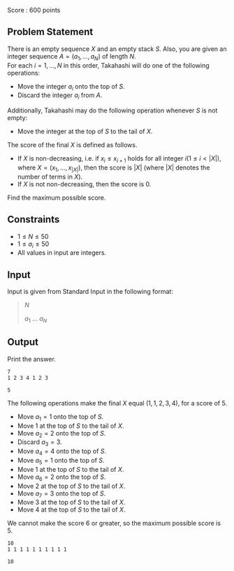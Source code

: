 Score : $600$ points

## Problem Statement

There is an empty sequence $X$ and an empty stack $S$.  Also, you are given an integer sequence $A=(a_1,\ldots,a_N)$ of length $N$.<br>
For each $i=1,\ldots,N$ in this order, Takahashi will do one of the following operations:

- Move the integer $a_i$ onto the top of $S$.
- Discard the integer $a_i$ from $A$.

Additionally, Takahashi may do the following operation whenever $S$ is not empty:

- Move the integer at the top of $S$ to the tail of $X$.

The score of the final $X$ is defined as follows.

- If $X$ is non-decreasing, i.e. if $x_i \leq x_{i+1}$ holds for all integer $i(1 \leq i \lt |X|)$, where $X=(x_1,\ldots,x_{|X|})$, then the score is $|X|$ (where $|X|$ denotes the number of terms in $X$).
- If $X$ is not non-decreasing, then the score is $0$.

Find the maximum possible score.

## Constraints

- $1 \leq N \leq 50$
- $1 \leq a_i \leq 50$
- All values in input are integers.

## Input

Input is given from Standard Input in the following format:

> $N$
> 
> $a_1$ $\ldots$ $a_N$

## Output

Print the answer.

```input1
7
1 2 3 4 1 2 3
```

```output1
5
```

The following operations make the final $X$ equal $(1,1,2,3,4)$, for a score of $5$.

- Move $a_1=1$ onto the top of $S$.
- Move $1$ at the top of $S$ to the tail of $X$.
- Move $a_2=2$ onto the top of $S$.
- Discard $a_3=3$.
- Move $a_4=4$ onto the top of $S$.
- Move $a_5=1$ onto the top of $S$.
- Move $1$ at the top of $S$ to the tail of $X$.
- Move $a_6=2$ onto the top of $S$.
- Move $2$ at the top of $S$ to the tail of $X$.
- Move $a_7=3$ onto the top of $S$.
- Move $3$ at the top of $S$ to the tail of $X$.
- Move $4$ at the top of $S$ to the tail of $X$.

We cannot make the score $6$ or greater, so the maximum possible score is $5$.

```input2
10
1 1 1 1 1 1 1 1 1 1
```

```output2
10
```